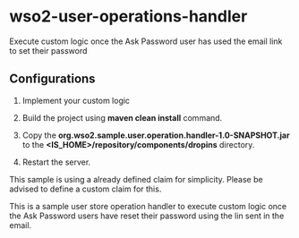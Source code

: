 # wso2-user-operations-handler
Execute custom logic once the Ask Password user has used the email link to set their password

## Configurations
1. Implement your custom logic

2. Build the project using **maven clean install** command.
3. Copy the **org.wso2.sample.user.operation.handler-1.0-SNAPSHOT.jar** to the 
   **<IS_HOME>/repository/components/dropins** directory.
4. Restart the server.

This sample is using a already defined claim for simplicity. Please be advised to define
a custom claim for this.

This is a sample user store operation handler to execute custom logic once the Ask Password
users have reset their password using the lin sent in the email.
